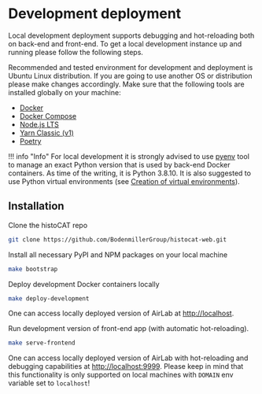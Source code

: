 # Development deployment

Local development deployment supports debugging and hot-reloading both on back-end and front-end.
To get a local development instance up and running please follow the following steps.

Recommended and tested environment for development and deployment is Ubuntu Linux distribution.
If you are going to use another OS or distribution please make changes accordingly.
Make sure that the following tools are installed globally on your machine:

* [Docker](https://docs.docker.com/engine/install/ubuntu/)
* [Docker Compose](https://docs.docker.com/compose/install/)
* [Node.js LTS](https://github.com/nodesource/distributions/blob/master/README.md#debinstall)
* [Yarn Classic (v1)](https://classic.yarnpkg.com/en/docs/install#debian-stable)
* [Poetry](https://python-poetry.org/docs/#installation)

!!! info "Info"
    For local development it is strongly advised to use [pyenv](https://github.com/pyenv/pyenv) tool to manage an exact Python version that is used by back-end Docker containers.
    As time of the writing, it is Python 3.8.10. It is also suggested to use Python virtual environments (see [Creation of virtual environments](https://docs.python.org/3.8/library/venv.html)).

## Installation

Clone the histoCAT repo
```sh
git clone https://github.com/BodenmillerGroup/histocat-web.git
```

Install all necessary PyPI and NPM packages on your local machine
```sh
make bootstrap
```

Deploy development Docker containers locally 
```sh
make deploy-development
```

One can access locally deployed version of AirLab at [http://localhost](http://localhost).

Run development version of front-end app (with automatic hot-reloading).
```sh
make serve-frontend
```

One can access locally deployed version of AirLab with hot-reloading and debugging capabilities at [http://localhost:9999](http://localhost:9999).
Please keep in mind that this functionality is only supported on local machines with `DOMAIN` env variable set to `localhost`!
